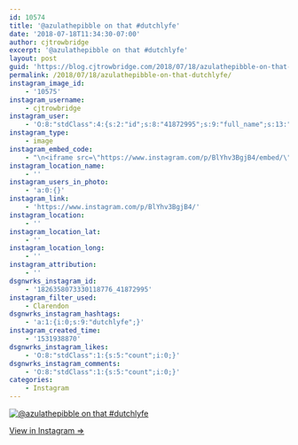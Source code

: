 ```yaml
---
id: 10574
title: '@azulathepibble on that #dutchlyfe'
date: '2018-07-18T11:34:30-07:00'
author: cjtrowbridge
excerpt: '@azulathepibble on that #dutchlyfe'
layout: post
guid: 'https://blog.cjtrowbridge.com/2018/07/18/azulathepibble-on-that-dutchlyfe/'
permalink: /2018/07/18/azulathepibble-on-that-dutchlyfe/
instagram_image_id:
    - '10575'
instagram_username:
    - cjtrowbridge
instagram_user:
    - 'O:8:"stdClass":4:{s:2:"id";s:8:"41872995";s:9:"full_name";s:13:"CJ Trowbridge";s:15:"profile_picture";s:141:"https://scontent.cdninstagram.com/vp/bdb3dc682730332976d1b56b290153a5/5BE0461C/t51.2885-19/s150x150/13724650_1188772791164794_142557231_a.jpg";s:8:"username";s:12:"cjtrowbridge";}'
instagram_type:
    - image
instagram_embed_code:
    - "\n<iframe src=\"https://www.instagram.com/p/BlYhv3BgjB4/embed/\" width=\"612\" height=\"710\" frameborder=\"0\" scrolling=\"no\" allowtransparency=\"true\" class=\"insta-image-embed\"></iframe>\n"
instagram_location_name:
    - ''
instagram_users_in_photo:
    - 'a:0:{}'
instagram_link:
    - 'https://www.instagram.com/p/BlYhv3BgjB4/'
instagram_location:
    - ''
instagram_location_lat:
    - ''
instagram_location_long:
    - ''
instagram_attribution:
    - ''
dsgnwrks_instagram_id:
    - '1826358073330118776_41872995'
instagram_filter_used:
    - Clarendon
dsgnwrks_instagram_hashtags:
    - 'a:1:{i:0;s:9:"dutchlyfe";}'
instagram_created_time:
    - '1531938870'
dsgnwrks_instagram_likes:
    - 'O:8:"stdClass":1:{s:5:"count";i:0;}'
dsgnwrks_instagram_comments:
    - 'O:8:"stdClass":1:{s:5:"count";i:0;}'
categories:
    - Instagram
---
```


[![@azulathepibble on that #dutchlyfe](https://blog.cjtrowbridge.com/wp-content/uploads/2018/07/1531938870-1-1.jpg)](https://www.instagram.com/p/BlYhv3BgjB4/)

[View in Instagram ⇒](https://www.instagram.com/p/BlYhv3BgjB4/)